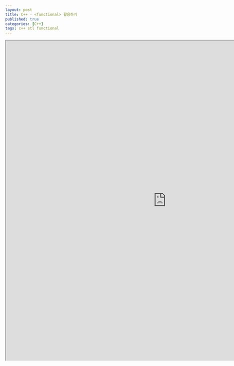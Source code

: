 ```yaml
---
layout: post
title: C++ - <functional> 활용하기
published: true
categories: [C++]
tags: c++ stl functional
---
```

<iframe width="1024" height="1024" src="https://docs.google.com/document/d/e/2PACX-1vSccjeLJkMVjGKbSnuM8feSWmPfM6LopkCLK6byzfNIiH4nNitBKimO7wLtFhDT9mCE2kkgNnc4RHMq/pub?embedded=true"></iframe>   
  